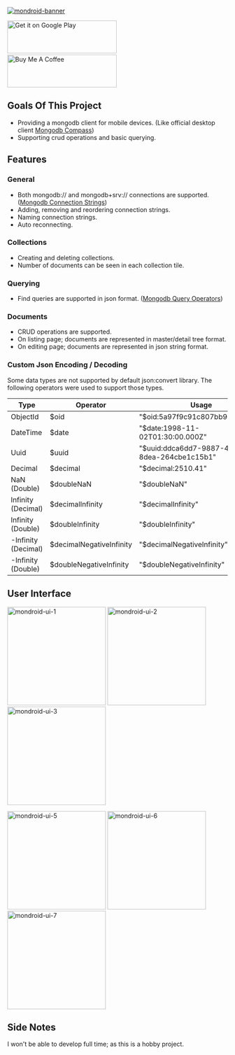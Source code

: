 [<img alt="mondroid-banner" src="https://user-images.githubusercontent.com/29797832/160253110-e3dcf46d-7c7e-4795-901a-c998f39d4cdd.jpg"/>]("https://user-images.githubusercontent.com/29797832/160253110-e3dcf46d-7c7e-4795-901a-c998f39d4cdd.jpg")

<a href='https://play.google.com/store/apps/details?id=com.vedfi.mondroid&pcampaignid=pcampaignidMKT-Other-global-all-co-prtnr-py-PartBadge-Mar2515-1'><img alt="Get it on Google Play" height="75" src="https://upload.wikimedia.org/wikipedia/commons/thumb/7/78/Google_Play_Store_badge_EN.svg/360px-Google_Play_Store_badge_EN.svg.png?20220907104002" width="250"/></a> &emsp; &emsp; <a href="https://www.buymeacoffee.com/vedfi" target="_blank"><img alt="Buy Me A Coffee" height="75" src="https://cdn.buymeacoffee.com/buttons/v2/default-yellow.png" width="250"/></a>

## Goals Of This Project

- Providing a mongodb client for mobile devices. (Like official desktop client [Mongodb Compass](https://www.mongodb.com/products/compass))
- Supporting crud operations and basic querying.

## Features

### General
- Both mongodb:// and mongodb+srv:// connections are supported. ([Mongodb Connection Strings](https://www.mongodb.com/docs/manual/reference/connection-string/))
- Adding, removing and reordering connection strings.
- Naming connection strings.
- Auto reconnecting.

### Collections
- Creating and deleting collections.
- Number of documents can be seen in each collection tile.

### Querying
- Find queries are supported in json format. ([Mongodb Query Operators](https://www.mongodb.com/docs/manual/reference/operator/query/))

### Documents
- CRUD operations are supported.
- On listing page; documents are represented in master/detail tree format.
- On editing page; documents are represented in json string format.

### Custom Json Encoding / Decoding
Some data types are not supported by default json:convert library.
The following operators were used to support those types.

| Type                | Operator                 | Usage                                        |
|---------------------|--------------------------|----------------------------------------------|
| ObjectId            | $oid                     | "$oid:5a97f9c91c807bb9c6eb5fb4"              |
| DateTime            | $date                    | "$date:1998-11-02T01:30:00.000Z"             |
| Uuid                | $uuid                    | "$uuid:ddca6dd7-9887-4f56-8dea-264cbe1c15b1" |
| Decimal             | $decimal                 | "$decimal:2510.41"                           |
| NaN (Double)        | $doubleNaN               | "$doubleNaN"                                 |
| Infinity (Decimal)  | $decimalInfinity         | "$decimalInfinity"                           |
| Infinity (Double)   | $doubleInfinity          | "$doubleInfinity"                            |
| -Infinity (Decimal) | $decimalNegativeInfinity | "$decimalNegativeInfinity"                   |
| -Infinity (Double)  | $doubleNegativeInfinity  | "$doubleNegativeInfinity"                    |




## User Interface

[<img alt="mondroid-ui-1" src="https://user-images.githubusercontent.com/29797832/160253540-c5acd9b4-cb72-4123-a10f-b72acf953ef3.jpg" width="225px"/>]("https://user-images.githubusercontent.com/29797832/160253540-c5acd9b4-cb72-4123-a10f-b72acf953ef3.jpg")
[<img alt="mondroid-ui-2" src="https://user-images.githubusercontent.com/29797832/160253541-5028dc41-df8c-41f7-9806-99b597cf85d4.jpg" width="225px"/>]("https://user-images.githubusercontent.com/29797832/160253541-5028dc41-df8c-41f7-9806-99b597cf85d4.jpg")
[<img alt="mondroid-ui-3" src="https://user-images.githubusercontent.com/29797832/160253542-d89d49b4-f80a-4f42-b2ac-065cd0635c46.jpg" width="225px"/>]("https://user-images.githubusercontent.com/29797832/160253542-d89d49b4-f80a-4f42-b2ac-065cd0635c46.jpg")

<!--- [<img alt="mondroid-ui-4" src="https://user-images.githubusercontent.com/29797832/160253543-f9339cac-17ce-4f1e-a4c3-877dbb219203.jpg" width="225px"/>]("https://user-images.githubusercontent.com/29797832/160253543-f9339cac-17ce-4f1e-a4c3-877dbb219203.jpg") -->

[<img alt="mondroid-ui-5" src="https://user-images.githubusercontent.com/29797832/160253545-c18cf30e-6290-4a16-8705-11f00eef6c17.jpg" width="225px"/>]("https://user-images.githubusercontent.com/29797832/160253545-c18cf30e-6290-4a16-8705-11f00eef6c17.jpg")
[<img alt="mondroid-ui-6" src="https://user-images.githubusercontent.com/29797832/160253546-9ebd8122-059d-4362-a97f-5b37a58d169d.jpg" width="225px"/>]("https://user-images.githubusercontent.com/29797832/160253546-9ebd8122-059d-4362-a97f-5b37a58d169d.jpg")
[<img alt="mondroid-ui-7" src="https://user-images.githubusercontent.com/29797832/160253547-3e943891-8d97-4654-bafb-d09fca38be80.jpg" width="225px"/>]("https://user-images.githubusercontent.com/29797832/160253547-3e943891-8d97-4654-bafb-d09fca38be80.jpg")


## Side Notes
I won't be able to develop full time; as this is a hobby project.
